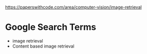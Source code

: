 https://paperswithcode.com/area/computer-vision/image-retrieval


# Google Search Terms
- image retrieval
- Content based image retrieval